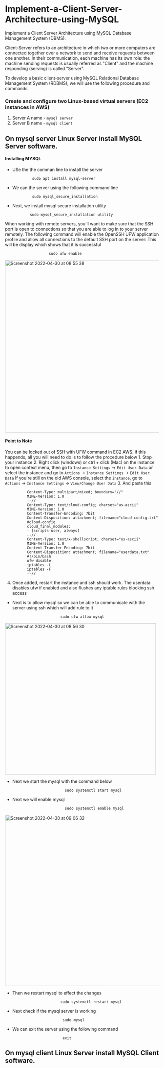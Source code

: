 # Implement-a-Client-Server-Architecture-using-MySQL
Implement a Client Server Architecture using MySQL Database Management System (DBMS).

Client-Server refers to an architecture in which two or more computers are connected together over a network to send and receive requests between one another. In their communication, each machine has its own role: the machine sending requests is usually referred as "Client" and the machine responding (serving) is called "Server".

To develop a basic client-server using MySQL Relational Database Management System (RDBMS), we will use the following procedure and commands 

### Create and configure two Linux-based virtual servers (EC2 instances in AWS)

  1. Server A name - `mysql server`
  2. Server B name - `mysql client`

## On mysql server Linux Server install MySQL Server software.

  #### Installing MYSQL

  - USe the the comman line to install the server

                 sudo apt install mysql-server

  - We can the server using the following command line

                 sudo mysql_secure_installation

  - Next, we install mysql secure installation utility

                sudo mysql_secure_installation utility

When working with remote servers, you'll want to make sure that the SSH port is open to connections so that you are able to log in to your server remotely. The following command will enable the OpenSSH UFW application profile and allow all connections to the default SSH port on the server: 
  This will be display which shows that it is successful
  
                        sudo ufw enable

<img width="563" alt="Screenshot 2022-04-30 at 08 55 38" src="https://user-images.githubusercontent.com/80678596/166095602-ec510954-6d27-49f5-a3d2-65b624086523.png">


   #### Point to Note
   
   You can be locked out of SSH with UFW  command in EC2 AWS. if this happends, all you will need to do is to follow the procedure below
    1. Stop your instance
    2. Right click (windows) or ctrl + click (Mac) on the instance to open context menu, then go to `Instance Settings` -> `Edit User Data` or select the instance and go to `Actions` -> `Instance Settings` -> `Edit User Data`
      If you're still on the old AWS console, select the `instance`,  go to `Actions` -> `Instance Settings` -> `View/Change User Data`
    3. And paste this
            
              Content-Type: multipart/mixed; boundary="//"
              MIME-Version: 1.0
              --//
              Content-Type: text/cloud-config; charset="us-ascii"
              MIME-Version: 1.0
              Content-Transfer-Encoding: 7bit
              Content-Disposition: attachment; filename="cloud-config.txt"
              #cloud-config
              cloud_final_modules:
              - [scripts-user, always]
              --//
              Content-Type: text/x-shellscript; charset="us-ascii"
              MIME-Version: 1.0
              Content-Transfer-Encoding: 7bit
              Content-Disposition: attachment; filename="userdata.txt"
              #!/bin/bash
              ufw disable
              iptables -L
              iptables -F
              --//
   4. Once added, restart the instance and ssh should work. The userdata disables ufw if enabled and also flushes any iptable rules blocking ssh access


- Next is to allow mysql so we can be able to communicate with the server using ssh which will add rule to it

                            sudo ufw allow mysql


<img width="494" alt="Screenshot 2022-04-30 at 08 56 30" src="https://user-images.githubusercontent.com/80678596/166095679-74fe2ee5-e46d-40d8-b1d0-2a5dd421035d.png">

- Next we start the mysql with the command below

                              sudo systemctl start mysql

- Next we will enable mysql

                              sudo systemctl enable mysql
                              
<img width="559" alt="Screenshot 2022-04-30 at 09 06 32" src="https://user-images.githubusercontent.com/80678596/166095768-75e099ac-a7c5-4289-baec-01ef59a65480.png">

- Then we restart mysql to effect the changes

                            sudo systemctl restart mysql
                            
- Next check if the mysql server is working

                             sudo mysql

- We can exit the server using the following command

                             exit


## On mysql client Linux Server install MySQL Client software.

